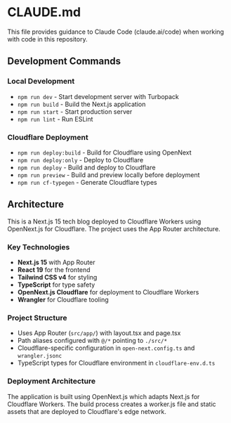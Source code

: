 # CLAUDE.md

This file provides guidance to Claude Code (claude.ai/code) when working with code in this repository.

## Development Commands

### Local Development

- `npm run dev` - Start development server with Turbopack
- `npm run build` - Build the Next.js application
- `npm run start` - Start production server
- `npm run lint` - Run ESLint

### Cloudflare Deployment

- `npm run deploy:build` - Build for Cloudflare using OpenNext
- `npm run deploy:only` - Deploy to Cloudflare
- `npm run deploy` - Build and deploy to Cloudflare
- `npm run preview` - Build and preview locally before deployment
- `npm run cf-typegen` - Generate Cloudflare types

## Architecture

This is a Next.js 15 tech blog deployed to Cloudflare Workers using OpenNext.js for Cloudflare. The project uses the App Router architecture.

### Key Technologies

- **Next.js 15** with App Router
- **React 19** for the frontend
- **Tailwind CSS v4** for styling
- **TypeScript** for type safety
- **OpenNext.js Cloudflare** for deployment to Cloudflare Workers
- **Wrangler** for Cloudflare tooling

### Project Structure

- Uses App Router (`src/app/`) with layout.tsx and page.tsx
- Path aliases configured with `@/*` pointing to `./src/*`
- Cloudflare-specific configuration in `open-next.config.ts` and `wrangler.jsonc`
- TypeScript types for Cloudflare environment in `cloudflare-env.d.ts`

### Deployment Architecture

The application is built using OpenNext.js which adapts Next.js for Cloudflare Workers. The build process creates a worker.js file and static assets that are deployed to Cloudflare's edge network.
